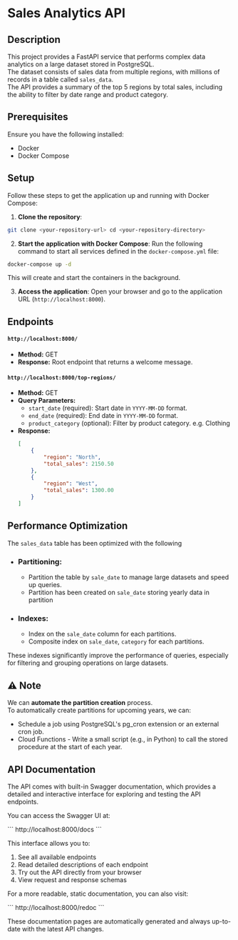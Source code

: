 # Sales Analytics API

## Description

This project provides a FastAPI service that performs complex data analytics on a large dataset stored in PostgreSQL.\
The dataset consists of sales data from multiple regions, with millions of records in a table called `sales_data`.\
The API provides a summary of the top 5 regions by total sales, including the ability to filter by date range and product category.

## Prerequisites
Ensure you have the following installed:
- Docker
- Docker Compose

## Setup

Follow these steps to get the application up and running with Docker Compose:

1. **Clone the repository**:
```bash
git clone <your-repository-url> cd <your-repository-directory>
```

2. **Start the application with Docker Compose**:
Run the following command to start all services defined in the `docker-compose.yml` file:
```bash
docker-compose up -d
```
This will create and start the containers in the background.

3. **Access the application**:
Open your browser and go to the application URL (`http://localhost:8000`).
   

## Endpoints
#### `http://localhost:8000/` 
- **Method:** GET
- **Response:** Root endpoint that returns a welcome message.
#### `http://localhost:8000/top-regions/`
- **Method:** GET
- **Query Parameters:**
  - `start_date` (required): Start date in `YYYY-MM-DD` format.
  - `end_date` (required): End date in `YYYY-MM-DD` format.
  - `product_category` (optional): Filter by product category. e.g. Clothing
- **Response:**
  ```json
  [
      {
          "region": "North",
          "total_sales": 2150.50
      },
      {
          "region": "West",
          "total_sales": 1300.00
      }
  ]

## Performance Optimization

The `sales_data` table has been optimized with the following 

- ### Partitioning:
  - Partition the table by `sale_date` to manage large datasets and speed up queries.
  - Partition has been created on `sale_date` storing yearly data in partition
  
- ### Indexes:
  
  - Index on the `sale_date` column for each partitions.
  - Composite index on `sale_date`, `category` for each partitions.

These indexes significantly improve the performance of queries, especially for filtering and grouping operations on large datasets.

## ⚠️ Note
We can **automate the partition creation** process.\
To automatically create partitions for upcoming years, we can:
- Schedule a job using PostgreSQL's pg_cron extension or an external cron job.
- Cloud Functions - Write a small script (e.g., in Python) to call the stored procedure at the start of each year.


## API Documentation

The API comes with built-in Swagger documentation, which provides a detailed and interactive interface for exploring and testing the API endpoints.

You can access the Swagger UI at:

\`\`\`
http://localhost:8000/docs
\`\`\`

This interface allows you to:

1. See all available endpoints
2. Read detailed descriptions of each endpoint
3. Try out the API directly from your browser
4. View request and response schemas

For a more readable, static documentation, you can also visit:

\`\`\`
http://localhost:8000/redoc
\`\`\`

These documentation pages are automatically generated and always up-to-date with the latest API changes.


